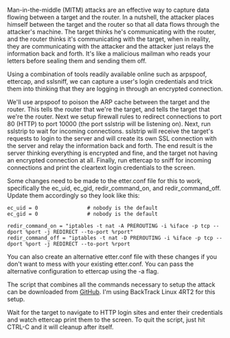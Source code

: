 
Man-in-the-middle (MITM) attacks are an effective way to capture data flowing between a target and the router. In a nutshell, the attacker places himself between the target and the router so that all data flows through the attacker's machine. The target thinks he's communicating with the router, and the router thinks it's communicating with the target, when in reality, they are communicating with the attacker and the attacker just relays the information back and forth. It's like a malicious mailman who reads your letters before sealing them and sending them off. 

<!--more-->

Using a combination of tools readily available online such as arpspoof, ettercap, and sslsniff, we can capture a user's login credentials and trick them into thinking that they are logging in through an encrypted connection.

We'll use arpspoof to poison the ARP cache between the target and the router. This tells the router that we're the target, and tells the target that we're the router. Next we setup firewall rules to redirect connections to port 80 (HTTP) to port 10000 (the port sslstrip will be listening on). Next, run sslstrip to wait for incoming connections. sslstrip will receive the target's requests to login to the server and will create its own SSL connection with the server and relay the information back and forth. The end result is the server thinking everything is encrypted and fine, and the target not having an encrypted connection at all. Finally, run ettercap to sniff for incoming connections and print the cleartext login credentials to the screen.

Some changes need to be made to the etter.conf file for this to work, specifically the ec_uid, ec_gid, redir_command_on, and redir_command_off. Update them accordingly so they look like this:

```
ec_uid = 0                # nobody is the default
ec_gid = 0                # nobody is the default
 
redir_command_on = "iptables -t nat -A PREROUTING -i %iface -p tcp --dport %port -j REDIRECT --to-port %rport"
redir_command_off = "iptables -t nat -D PREROUTING -i %iface -p tcp --dport %port -j REDIRECT --to-port %rport
```

You can also create an alternative etter.conf file with these changes if you don't want to mess with your existing etter.conf. You can pass the alternative configuration to ettercap using the -a flag. 

The script that combines all the commands necessary to setup the attack can be downloaded from [GitHub](https://github.com/superkojiman/snuff). I'm using BackTrack Linux 4RT2 for this setup. 


Wait for the target to navigate to HTTP login sites and enter their credentials and watch ettercap print them to the screen. To quit the script, just hit CTRL-C and it will cleanup after itself. 
